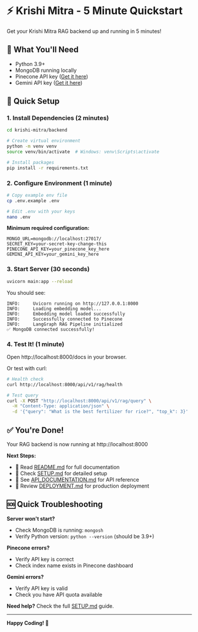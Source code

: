 # ⚡ Krishi Mitra - 5 Minute Quickstart

Get your Krishi Mitra RAG backend up and running in 5 minutes!

## 🎯 What You'll Need

- Python 3.9+
- MongoDB running locally
- Pinecone API key ([Get it here](https://www.pinecone.io/))
- Gemini API key ([Get it here](https://makersuite.google.com/app/apikey))

## 🚀 Quick Setup

### 1. Install Dependencies (2 minutes)

```bash
cd krishi-mitra/backend

# Create virtual environment
python -m venv venv
source venv/bin/activate  # Windows: venv\Scripts\activate

# Install packages
pip install -r requirements.txt
```

### 2. Configure Environment (1 minute)

```bash
# Copy example env file
cp .env.example .env

# Edit .env with your keys
nano .env
```

**Minimum required configuration:**
```env
MONGO_URL=mongodb://localhost:27017/
SECRET_KEY=your-secret-key-change-this
PINECONE_API_KEY=your_pinecone_key_here
GEMINI_API_KEY=your_gemini_key_here
```

### 3. Start Server (30 seconds)

```bash
uvicorn main:app --reload
```

You should see:
```
INFO:     Uvicorn running on http://127.0.0.1:8000
INFO:     Loading embedding model...
INFO:     Embedding model loaded successfully
INFO:     Successfully connected to Pinecone
INFO:     LangGraph RAG Pipeline initialized
✅ MongoDB connected successfully!
```

### 4. Test It! (1 minute)

Open http://localhost:8000/docs in your browser.

Or test with curl:

```bash
# Health check
curl http://localhost:8000/api/v1/rag/health

# Test query
curl -X POST "http://localhost:8000/api/v1/rag/query" \
  -H "Content-Type: application/json" \
  -d '{"query": "What is the best fertilizer for rice?", "top_k": 3}'
```

## ✅ You're Done!

Your RAG backend is now running at http://localhost:8000

**Next Steps:**
- 📖 Read [README.md](README.md) for full documentation
- 🔧 Check [SETUP.md](backend/SETUP.md) for detailed setup
- 📡 See [API_DOCUMENTATION.md](backend/API_DOCUMENTATION.md) for API reference
- 🚀 Review [DEPLOYMENT.md](DEPLOYMENT.md) for production deployment

## 🆘 Quick Troubleshooting

**Server won't start?**
- Check MongoDB is running: `mongosh`
- Verify Python version: `python --version` (should be 3.9+)

**Pinecone errors?**
- Verify API key is correct
- Check index name exists in Pinecone dashboard

**Gemini errors?**
- Verify API key is valid
- Check you have API quota available

**Need help?** Check the full [SETUP.md](backend/SETUP.md) guide.

---

**Happy Coding! 🌾**
